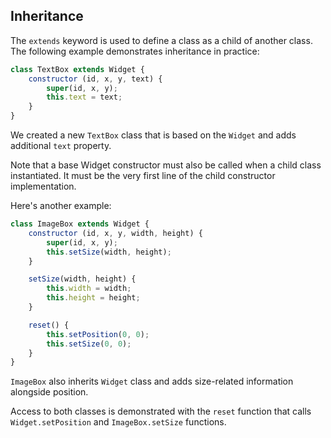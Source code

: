 ## Inheritance

The `extends` keyword is used to define a class as a child of another class.
The following example demonstrates inheritance in practice:

```js
class TextBox extends Widget {
    constructor (id, x, y, text) {
        super(id, x, y);
        this.text = text;
    }
}
```

We created a new `TextBox` class that is based on the `Widget` and adds additional `text` property.

Note that a base Widget constructor must also be called when a child class instantiated.
It must be the very first line of the child constructor implementation.

Here's another example:

```js
class ImageBox extends Widget {
    constructor (id, x, y, width, height) {
        super(id, x, y);
        this.setSize(width, height);
    }

    setSize(width, height) {
        this.width = width;
        this.height = height;
    }

    reset() {
        this.setPosition(0, 0);
        this.setSize(0, 0);
    }
}
```

`ImageBox` also inherits `Widget` class and adds size-related information alongside position.

Access to both classes is demonstrated with the `reset` function that calls `Widget.setPosition` and `ImageBox.setSize` functions.

